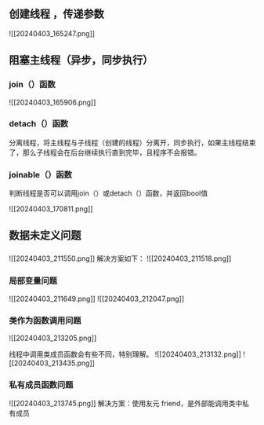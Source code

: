 ## 创建线程 ，传递参数
![[20240403_165247.png]]

## 阻塞主线程（异步，同步执行）
### join（）函数
![[20240403_165906.png]]
### detach（）函数

分离线程，将主线程与子线程（创建的线程）分离开，同步执行，如果主线程结束了，那么子线程会在后台继续执行直到完毕，且程序不会报错。

### joinable（）函数

判断线程是否可以调用join（）或detach（）函数，并返回bool值

![[20240403_170811.png]]
## 数据未定义问题
### 
![[20240403_211550.png]]
解决方案如下：
![[20240403_211518.png]]

###  局部变量问题
![[20240403_211649.png]]
![[20240403_212047.png]]

### 类作为函数调用问题
![[20240403_213205.png]]

线程中调用类成员函数会有些不同，特别理解。
![[20240403_213132.png]]
![[20240403_213435.png]]
### 私有成员函数问题
![[20240403_213745.png]]
解决方案：使用友元 friend，是外部能调用类中私有成员
